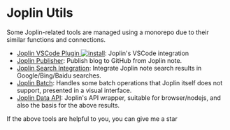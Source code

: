 # Joplin Utils

Some Joplin-related tools are managed using a monorepo due to their similar functions and connections.

- [Joplin VSCode Plugin ![install](https://img.shields.io/visual-studio-marketplace/i/rxliuli.joplin-vscode-plugin)](https://marketplace.visualstudio.com/items?itemName=rxliuli.joplin-vscode-plugin&ssr=false#overview): Joplin's VSCode integration
- [Joplin Publisher](https://joplin-utils.rxliuli.com/en-US/joplin-publisher/): Publish blog to GitHub from Joplin note.
- [Joplin Search Integration](https://chromewebstore.google.com/detail/mcjkdcifkhjenpfjacnbhpdcnjknjkhj): Integrate Joplin note search results in Google/Bing/Baidu searches.
- [Joplin Batch](https://joplinapp.org/plugins/plugin/rxliuli.joplin-batch/): Handles some batch operations that Joplin itself does not support, presented in a visual interface.
- [Joplin Data API](https://www.npmjs.com/package/joplin-api): Joplin's API wrapper, suitable for browser/nodejs, and also the basis for the above results.

If the above tools are helpful to you, you can give me a star
